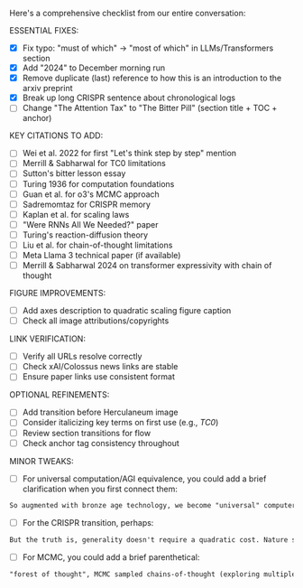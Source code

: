 Here's a comprehensive checklist from our entire conversation:

ESSENTIAL FIXES:
- [x] Fix typo: "must of which" → "most of which" in LLMs/Transformers section
- [x] Add "2024" to December morning run
- [x] Remove duplicate (last) reference to how this is an introduction to the arxiv preprint
- [x] Break up long CRISPR sentence about chronological logs
- [ ] Change "The Attention Tax" to "The Bitter Pill" (section title + TOC + anchor)

KEY CITATIONS TO ADD:
- [ ] Wei et al. 2022 for first "Let's think step by step" mention
- [ ] Merrill & Sabharwal for TC0 limitations
- [ ] Sutton's bitter lesson essay
- [ ] Turing 1936 for computation foundations
- [ ] Guan et al. for o3's MCMC approach
- [ ] Sadremomtaz for CRISPR memory
- [ ] Kaplan et al. for scaling laws
- [ ] "Were RNNs All We Needed?" paper
- [ ] Turing's reaction-diffusion theory
- [ ] Liu et al. for chain-of-thought limitations
- [ ] Meta Llama 3 technical paper (if available)
- [ ] Merrill & Sabharwal 2024 on transformer expressivity with chain of thought

FIGURE IMPROVEMENTS:
- [ ] Add axes description to quadratic scaling figure caption
- [ ] Check all image attributions/copyrights

LINK VERIFICATION:
- [ ] Verify all URLs resolve correctly
- [ ] Check xAI/Colossus news links are stable
- [ ] Ensure paper links use consistent format

OPTIONAL REFINEMENTS:
- [ ] Add transition before Herculaneum image
- [ ] Consider italicizing key terms on first use (e.g., _TC0_)
- [ ] Review section transitions for flow
- [ ] Check anchor tag consistency throughout

MINOR TWEAKS:

- [ ] For universal computation/AGI equivalence, you could add a brief clarification when you first connect them:
```markdown
So augmented with bronze age technology, we become "universal" computers in Turing's language—the quintessential "general" intelligence capable of solving any problem given enough time and snacks. For the sake of argument, let's agree: general intelligence ≈ universal computer. (After all, if you can simulate any computation, you can solve any well-defined problem.)
```

- [ ] For the CRISPR transition, perhaps:
```markdown
But the truth is, generality doesn't require a quadratic cost. Nature shows us why. Look at a single cell.
```

- [ ] For MCMC, you could add a brief parenthetical:
```markdown
"forest of thought", MCMC sampled chains-of-thought (exploring multiple possible reasoning paths like a chess computer) which are kept in check.
```
